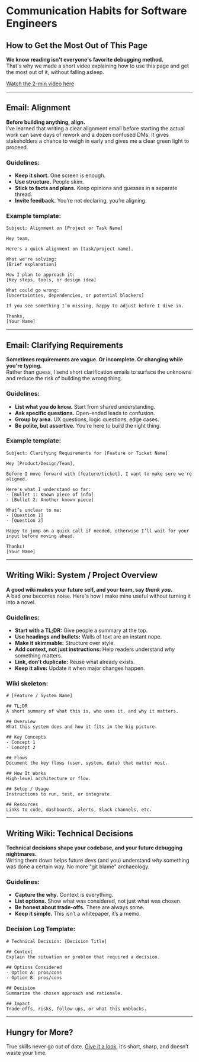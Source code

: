 # Communication Habits for Software Engineers

## How to Get the Most Out of This Page

**We know reading isn't everyone's favorite debugging method.**\
That's why we made a short video explaining how to use this page and get the most out of it, without falling asleep.

[Watch the 2-min video here](#)

---

## Email: Alignment

**Before building anything, align.**\
I’ve learned that writing a clear alignment email before starting the actual work can save days of rework and a dozen confused DMs. It gives stakeholders a chance to weigh in early and gives me a clear green light to proceed.

### Guidelines:

- **Keep it short.** One screen is enough.
- **Use structure.** People skim.
- **Stick to facts and plans.** Keep opinions and guesses in a separate thread.
- **Invite feedback.** You’re not declaring, you’re aligning.

### Example template:

```
Subject: Alignment on [Project or Task Name]

Hey team,

Here's a quick alignment on [task/project name].

What we're solving:
[Brief explanation]

How I plan to approach it:
[Key steps, tools, or design idea]

What could go wrong:
[Uncertainties, dependencies, or potential blockers]

If you see something I’m missing, happy to adjust before I dive in.

Thanks,  
[Your Name]
```

---

## Email: Clarifying Requirements

**Sometimes requirements are vague. Or incomplete. Or changing while you're typing.**\
Rather than guess, I send short clarification emails to surface the unknowns and reduce the risk of building the wrong thing.

### Guidelines:

- **List what you do know.** Start from shared understanding.
- **Ask specific questions.** Open-ended leads to confusion.
- **Group by area.** UX questions, logic questions, edge cases.
- **Be polite, but assertive.** You're here to build the right thing.

### Example template:

```
Subject: Clarifying Requirements for [Feature or Ticket Name]

Hey [Product/Design/Team],

Before I move forward with [feature/ticket], I want to make sure we're aligned.

Here's what I understand so far:
- [Bullet 1: Known piece of info]
- [Bullet 2: Another known piece]

What’s unclear to me:
- [Question 1]
- [Question 2]

Happy to jump on a quick call if needed, otherwise I’ll wait for your input before moving ahead.

Thanks!  
[Your Name]
```

---

## Writing Wiki: System / Project Overview

**A good wiki makes your future self, and your team, say *****thank you*****.**\
A bad one becomes noise. Here's how I make mine useful without turning it into a novel.

### Guidelines:

- **Start with a TL;DR:** Give people a summary at the top.
- **Use headings and bullets:** Walls of text are an instant nope.
- **Make it skimmable:** Structure over style.
- **Add context, not just instructions:** Help readers understand *why* something matters.
- **Link, don't duplicate:** Reuse what already exists.
- **Keep it alive:** Update it when major changes happen.

### Wiki skeleton:

```
# [Feature / System Name]

## TL;DR
A short summary of what this is, who uses it, and why it matters.

## Overview
What this system does and how it fits in the big picture.

## Key Concepts
- Concept 1
- Concept 2

## Flows
Document the key flows (user, system, data) that matter most.

## How It Works
High-level architecture or flow.

## Setup / Usage
Instructions to run, test, or integrate.

## Resources
Links to code, dashboards, alerts, Slack channels, etc.
```

---

## Writing Wiki: Technical Decisions

**Technical decisions shape your codebase, and your future debugging nightmares.**\
Writing them down helps future devs (and you) understand *why* something was done a certain way. No more "git blame" archaeology.

### Guidelines:

- **Capture the why.** Context is everything.
- **List options.** Show what was considered, not just what was chosen.
- **Be honest about trade-offs.** There are always some.
- **Keep it simple.** This isn’t a whitepaper, it’s a memo.

### Decision Log Template:

```
# Technical Decision: [Decision Title]

## Context
Explain the situation or problem that required a decision.

## Options Considered
- Option A: pros/cons
- Option B: pros/cons

## Decision
Summarize the chosen approach and rationale.

## Impact
Trade-offs, risks, follow-ups, or what this unblocks.
```

---

## Hungry for More?

True skills never go out of date.
[Give it a look](https://www.bytestoskills.co/), it’s short, sharp, and doesn’t waste your time.

